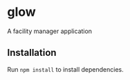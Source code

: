 # glow

A facility manager application

## Installation

Run `npm install` to install dependencies.
